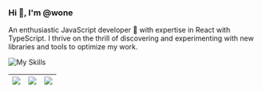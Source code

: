 ### Hi 👋, I'm @wone

An enthusiastic JavaScript developer 🚀 with expertise in React with TypeScript. I thrive on the thrill of discovering and experimenting with new libraries and tools to optimize my work.

![My Skills](https://skillicons.dev/icons?i=javascript,typescript,react,nodejs&perline=10)

| <a href="https://github.com/anuraghazra/github-readme-stats"><img align="center" src="https://github-readme-stats.vercel.app/api?username=vocoWone&show_icons=true&include_all_commits=true&hide_border=true" /></a> | <a href="https://github.com/anuraghazra/github-readme-stats"><img align="center" src="https://github-readme-stats.anuraghazra1.vercel.app/api/top-langs/?username=vocoWone&layout=compact&hide_border=true" /></a> | <a href="https://juejin.cn/user/2999123452372525"><img align="center" src="https://4sdvg7tqbv.us.aircode.run/juejin?uid=2999123452372525&hide_border=true" /></a> |
| ------------- | ------------- | ------------- |
